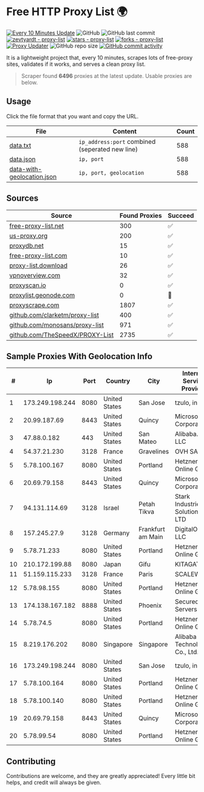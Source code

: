 
# Free HTTP Proxy List 🌍

[![Every 10 Minutes Update](https://github.com/mertguvencli/http-proxy-list/actions/workflows/main.yml/badge.svg?branch=main)](https://github.com/mertguvencli/http-proxy-list/actions/workflows/main.yml)
![GitHub](https://img.shields.io/github/license/mertguvencli/http-proxy-list)
![GitHub last commit](https://img.shields.io/github/last-commit/mertguvencli/http-proxy-list)
[![zevtyardt - proxy-list](https://img.shields.io/static/v1?label=zevtyardt&message=proxy-list&color=blue&logo=github)](https://github.com/zevtyardt/proxy-list "Go to GitHub repo")
[![stars - proxy-list](https://img.shields.io/github/stars/zevtyardt/proxy-list?style=social)](https://github.com/zevtyardt/proxy-list)
[![forks - proxy-list](https://img.shields.io/github/forks/zevtyardt/proxy-list?style=social)](https://github.com/zevtyardt/proxy-list)
[![Proxy Updater](https://github.com/zevtyardt/proxy-list/workflows/Proxy%20Updater/badge.svg)](https://github.com/zevtyardt/proxy-list/actions?query=workflow:"Proxy+Updater")
![GitHub repo size](https://img.shields.io/github/repo-size/zevtyardt/proxy-list)
[![GitHub commit activity](https://img.shields.io/github/commit-activity/m/zevtyardt/proxy-list?logo=commits)](https://github.com/zevtyardt/proxy-list/commits/main)

It is a lightweight project that, every 10 minutes, scrapes lots of free-proxy sites, validates if it works, and serves a clean proxy list.

> Scraper found **6496** proxies at the latest update. Usable proxies are below.

## Usage

Click the file format that you want and copy the URL.

|File|Content|Count|
|----|-------|-----|
|[data.txt](https://raw.githubusercontent.com/mertguvencli/http-proxy-list/main/proxy-list/data.txt)|`ip_address:port` combined (seperated new line)|588|
|[data.json](https://raw.githubusercontent.com/mertguvencli/http-proxy-list/main/proxy-list/data.json)|`ip, port`|588|
|[data-with-geolocation.json](https://raw.githubusercontent.com/mertguvencli/http-proxy-list/main/proxy-list/data-with-geolocation.json)|`ip, port, geolocation`|588|

## Sources

|Source|Found Proxies|Succeed|
|------|-------------|-------|
|[free-proxy-list.net](https://free-proxy-list.net)|300|✅|
|[us-proxy.org](https://www.us-proxy.org)|200|✅|
|[proxydb.net](http://proxydb.net)|15|✅|
|[free-proxy-list.com](https://free-proxy-list.com/?page=&port=&type%5B%5D=http&type%5B%5D=https&up_time=0&search=Search)|10|✅|
|[proxy-list.download](https://www.proxy-list.download/HTTP)|26|✅|
|[vpnoverview.com](https://vpnoverview.com/privacy/anonymous-browsing/free-proxy-servers)|32|✅|
|[proxyscan.io](https://www.proxyscan.io)|0|✅|
|[proxylist.geonode.com](https://proxylist.geonode.com/api/proxy-list?limit=300&page=1&sort_by=lastChecked&sort_type=desc&protocols=http,https)|0|🚫|
|[proxyscrape.com](https://api.proxyscrape.com/v2/?request=displayproxies&protocol=http&timeout=10000&country=all&ssl=all&anonymity=all)|1807|✅|
|[github.com/clarketm/proxy-list](https://raw.githubusercontent.com/clarketm/proxy-list/master/proxy-list-raw.txt)|400|✅|
|[github.com/monosans/proxy-list](https://raw.githubusercontent.com/monosans/proxy-list/main/proxies/http.txt)|971|✅|
|[github.com/TheSpeedX/PROXY-List](https://raw.githubusercontent.com/TheSpeedX/PROXY-List/master/http.txt)|2735|✅|


## Sample Proxies With Geolocation Info

|#|Ip|Port|Country|City|Internet Service Provider|
|-|--|----|-------|----|-------------------------|
|1|173.249.198.244|8080|United States|San Jose|tzulo, inc.|
|2|20.99.187.69|8443|United States|Quincy|Microsoft Corporation|
|3|47.88.0.182|443|United States|San Mateo|Alibaba.com LLC|
|4|54.37.21.230|3128|France|Gravelines|OVH SAS|
|5|5.78.100.167|8080|United States|Portland|Hetzner Online GmbH|
|6|20.69.79.158|8443|United States|Quincy|Microsoft Corporation|
|7|94.131.114.69|3128|Israel|Petah Tikva|Stark Industries Solutions LTD|
|8|157.245.27.9|3128|Germany|Frankfurt am Main|DigitalOcean, LLC|
|9|5.78.71.233|8080|United States|Portland|Hetzner Online GmbH|
|10|210.172.199.88|8080|Japan|Gifu|KITAGATA|
|11|51.159.115.233|3128|France|Paris|SCALEWAY|
|12|5.78.98.155|8080|United States|Portland|Hetzner Online GmbH|
|13|174.138.167.182|8888|United States|Phoenix|Secured Servers LLC|
|14|5.78.74.5|8080|United States|Portland|Hetzner Online GmbH|
|15|8.219.176.202|8080|Singapore|Singapore|Alibaba (US) Technology Co., Ltd.|
|16|173.249.198.244|8080|United States|San Jose|tzulo, inc.|
|17|5.78.100.164|8080|United States|Portland|Hetzner Online GmbH|
|18|5.78.100.140|8080|United States|Portland|Hetzner Online GmbH|
|19|20.69.79.158|8443|United States|Quincy|Microsoft Corporation|
|20|5.78.99.54|8080|United States|Portland|Hetzner Online GmbH|



## Contributing

Contributions are welcome, and they are greatly appreciated! Every
little bit helps, and credit will always be given.

